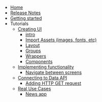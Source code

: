 <!-- docs/_sidebar.md -->

* [Home](/)
* [Release Notes](release-notes.md)
* [Getting started](getting_started.md)
* Tutorials
  * [Creating UI]()
    * [intro](pages/ui_creating.md) 
    * [Import Assets (images, fonts, etc)](pages/import_assets.md) 
    * [Layout](pages/layout.md) 
    * [Groups](pages/groups.md) 
    * [Wrappers](pages/wrappers.md) 
    * [Components](pages/components.md) 
   * [Implementing functionality](NVP_intro.md) 
     * [Navigate between screens](navigate_screens.md) 
   * [Connecting to Data API](data_intro.md)
     * [Adding HTTP GET request](get_request.md) 
   * [Real Use Cases](pages/use_cases.md)
     * [News app](pages/news_app.md) 
    
